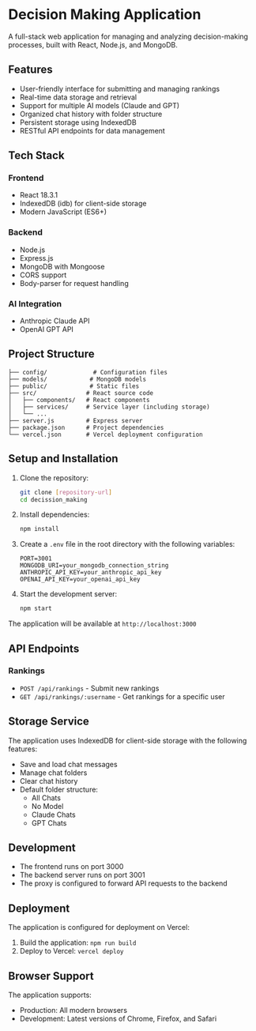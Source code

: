 # Decision Making Application

A full-stack web application for managing and analyzing decision-making processes, built with React, Node.js, and MongoDB.

## Features

- User-friendly interface for submitting and managing rankings
- Real-time data storage and retrieval
- Support for multiple AI models (Claude and GPT)
- Organized chat history with folder structure
- Persistent storage using IndexedDB
- RESTful API endpoints for data management

## Tech Stack

### Frontend
- React 18.3.1
- IndexedDB (idb) for client-side storage
- Modern JavaScript (ES6+)

### Backend
- Node.js
- Express.js
- MongoDB with Mongoose
- CORS support
- Body-parser for request handling

### AI Integration
- Anthropic Claude API
- OpenAI GPT API

## Project Structure

```
├── config/             # Configuration files
├── models/            # MongoDB models
├── public/            # Static files
├── src/              # React source code
│   ├── components/   # React components
│   ├── services/     # Service layer (including storage)
│   └── ...
├── server.js         # Express server
├── package.json      # Project dependencies
└── vercel.json       # Vercel deployment configuration
```

## Setup and Installation

1. Clone the repository:
   ```bash
   git clone [repository-url]
   cd decission_making
   ```

2. Install dependencies:
   ```bash
   npm install
   ```

3. Create a `.env` file in the root directory with the following variables:
   ```
   PORT=3001
   MONGODB_URI=your_mongodb_connection_string
   ANTHROPIC_API_KEY=your_anthropic_api_key
   OPENAI_API_KEY=your_openai_api_key
   ```

4. Start the development server:
   ```bash
   npm start
   ```

The application will be available at `http://localhost:3000`

## API Endpoints

### Rankings
- `POST /api/rankings` - Submit new rankings
- `GET /api/rankings/:username` - Get rankings for a specific user

## Storage Service

The application uses IndexedDB for client-side storage with the following features:
- Save and load chat messages
- Manage chat folders
- Clear chat history
- Default folder structure:
  - All Chats
  - No Model
  - Claude Chats
  - GPT Chats

## Development

- The frontend runs on port 3000
- The backend server runs on port 3001
- The proxy is configured to forward API requests to the backend

## Deployment

The application is configured for deployment on Vercel:
1. Build the application: `npm run build`
2. Deploy to Vercel: `vercel deploy`

## Browser Support

The application supports:
- Production: All modern browsers
- Development: Latest versions of Chrome, Firefox, and Safari
